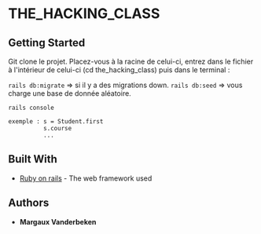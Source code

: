 # THE_HACKING_CLASS

## Getting Started

Git clone le projet.
Placez-vous à la racine de celui-ci, entrez dans le fichier à l'intérieur de celui-ci (cd the_hacking_class) puis dans le terminal :

`rails db:migrate`  => si il y a des migrations down.
`rails db:seed`  => vous charge une base de donnée aléatoire.


`rails console `
```
exemple : s = Student.first
          s.course
          ...

```



## Built With

* [Ruby on rails](https://rubyonrails.org/) - The web framework used



## Authors

* **Margaux Vanderbeken**